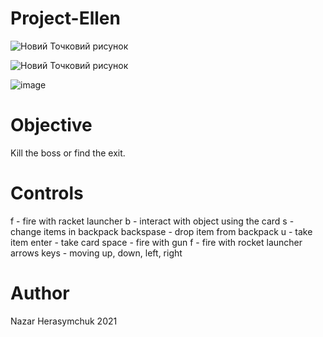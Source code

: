 # Project-Ellen
![Новий Точковий рисунок](https://github.com/athe-cpu/Project-Ellen/assets/83352578/c7b9fd8c-8284-4836-945c-a23e4e010a14)

![Новий Точковий рисунок](https://github.com/athe-cpu/Project-Ellen/assets/83352578/6023219a-d57b-4559-9c6b-5a9dd66a03e8)

![image](https://github.com/athe-cpu/Project-Ellen/assets/83352578/b2793010-63a8-4eab-8706-a4dbd959a311)


# Objective
Kill the boss or find the exit.

# Controls
f - fire with racket launcher
b - interact with object using the card
s - change items in backpack
backspase - drop item from backpack
u - take item
enter - take card
space - fire with gun
f - fire with rocket launcher
arrows keys - moving up, down, left, right

# Author
Nazar Herasymchuk 2021



